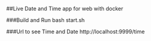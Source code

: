 ##Live Date and Time app for web with docker

###Build and Run
bash start.sh

###Url to see Time and Date
http://localhost:9999/time

